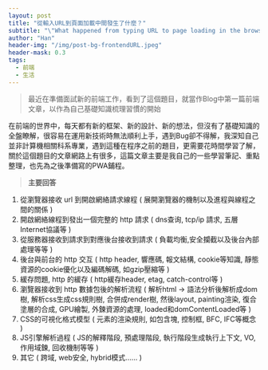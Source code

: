 ```yaml
---
layout: post
title: "從輸入URL到頁面加載中間發生了什麼？"
subtitle: "\"What happened from typing URL to page loading in the browser?\""
author: "Han"
header-img: "/img/post-bg-frontendURL.jpeg"
header-mask: 0.3
tags:
  - 前端
  - 生活
---
```

> 最近在準備面試新的前端工作，看到了這個題目，就當作Blog中第一篇前端文章，以作為自己基礎知識梳理習慣的開始

在前端的世界中，每天都有新的框架、新的設計、新的想法，但沒有了基礎知識的全盤瞭解，很容易在運用新技術時無法順利上手，遇到Bug卻不得解，我深知自己並非計算機相關科系專業，遇到這種在程序之前的題目，更需要花時間學習了解，關於這個題目的文章網路上有很多，這篇文章主要是我自己的一些學習筆記、重點整理，也先為之後準備寫的PWA鋪程。


>**主要回答**
1. 從瀏覽器接收 url 到開啟網絡請求線程 ( 展開瀏覽器的機制以及進程與線程之間的關係 )
2. 開啟網絡線程到發出一個完整的 http 請求 ( dns查询, tcp/ip 請求, 五層Internet協議等 )
3. 從服務器接收到請求到對應後台接收到請求 ( 負載均衡,安全攔截以及後台內部處理等等 )
4. 後台與前台的 http 交互 ( http header, 響應碼, 報文結構, cookie等知識, 靜態資源的cookie優化以及編碼解碼, 如gzip壓縮等 )
5. 緩存問題, http 的緩存 ( http緩存header, etag, catch-control等 )
6. 瀏覽器接收到 http 數據包後的解析流程 ( 解析html -> 語法分析後解析成dom樹, 解析css生成css規則樹, 合併成render樹, 然後layout, painting渲染, 復合塗層的合成, GPU繪製, 外鍊資源的處理, loaded和domContentLoaded等 )
7. CSS的可視化格式模型 ( 元素的渲染規則, 如包含塊, 控制框, BFC, IFC等概念 )
8. JS引擎解析過程 ( JS的解釋階段, 預處理階段, 執行階段生成執行上下文, VO, 作用域鍊, 回收機制等等 )
9. 其它 ( 跨域, web安全, hybrid模式...... )


